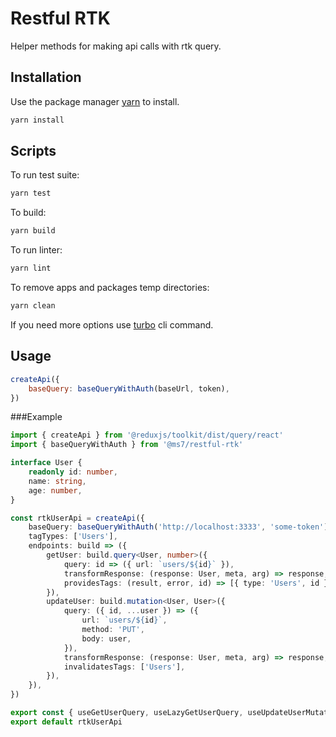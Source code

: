 # Restful RTK

Helper methods for making api calls with rtk query.

## Installation

Use the package manager [yarn](https://classic.yarnpkg.com/en/docs/install#debian-stable) to install.

```bash
yarn install
```

## Scripts

To run test suite:
```bash
yarn test
```

To build:
```bash
yarn build
```

To run linter:
```bash
yarn lint
```

To remove apps and packages temp directories:
```bash
yarn clean
```

If you need more options use [turbo](https://turborepo.org/docs/core-concepts/filtering) cli command.

## Usage

```js
createApi({
    baseQuery: baseQueryWithAuth(baseUrl, token),
})
```

###Example

```ts
import { createApi } from '@reduxjs/toolkit/dist/query/react'
import { baseQueryWithAuth } from '@ms7/restful-rtk'

interface User {
    readonly id: number,
    name: string,
    age: number,
}

const rtkUserApi = createApi({
    baseQuery: baseQueryWithAuth('http://localhost:3333', 'some-token'),
    tagTypes: ['Users'],
    endpoints: build => ({
        getUser: build.query<User, number>({
            query: id => ({ url: `users/${id}` }),
            transformResponse: (response: User, meta, arg) => response,
            providesTags: (result, error, id) => [{ type: 'Users', id }],
        }),
        updateUser: build.mutation<User, User>({
            query: ({ id, ...user }) => ({
                url: `users/${id}`,
                method: 'PUT',
                body: user,
            }),
            transformResponse: (response: User, meta, arg) => response,
            invalidatesTags: ['Users'],
        }),
    }),
})

export const { useGetUserQuery, useLazyGetUserQuery, useUpdateUserMutation } = rtkUserApi
export default rtkUserApi
```
